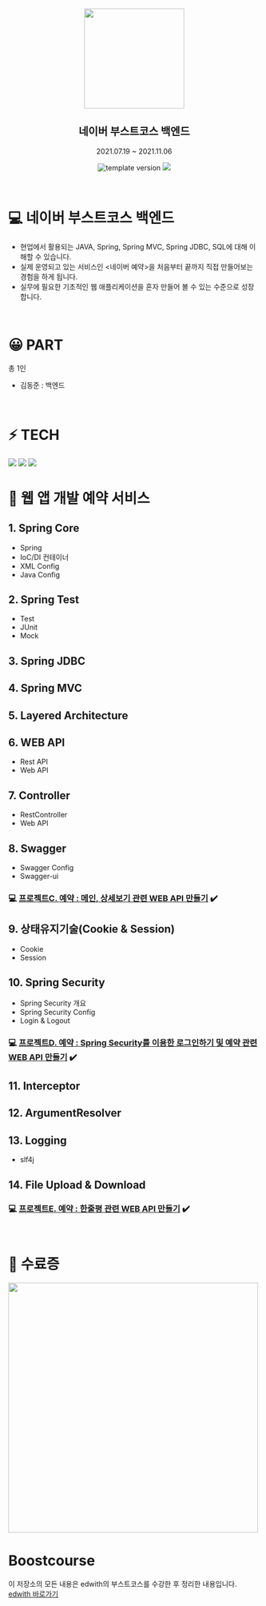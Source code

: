 <br/>
<p align="middle" >
  <img width="200px;" src="https://user-images.githubusercontent.com/66319788/140673354-19b7e373-5080-4dcf-98ec-a7d997c5956e.png"/>
</p>
<h2 align="middle">네이버 부스트코스 백엔드</h2>
<p align="middle">2021.07.19 ~ 2021.11.06</p>
<p align="middle">
  <img src="https://img.shields.io/badge/version-1.0.0-blue?style=flat-square" alt="template version"/>
  <img src="https://img.shields.io/badge/language-md-md.svg?style=flat-square"/>
</p>

<br/>

# 💻 네이버 부스트코스 백엔드

* 현업에서 활용되는 JAVA, Spring, Spring MVC, Spring JDBC, SQL에 대해 이해할 수 있습니다.<br/>
* 실제 운영되고 있는 서비스인 <네이버 예약>을 처음부터 끝까지 직접 만들어보는 경험을 하게 됩니다.<br/>
* 실무에 필요한 기초적인 웹 애플리케이션을 혼자 만들어 볼 수 있는 수준으로 성장합니다.

<br/>

# 😀 PART
총 1인
- 김동준 : 백엔드

<br/>

# ⚡ TECH
<img src="https://img.shields.io/badge/java-007396?style=for-the-badge&logo=java&logoColor=white"> 
<img src="https://img.shields.io/badge/mysql-4479A1?style=for-the-badge&logo=mysql&logoColor=white">
<img src="https://img.shields.io/badge/spring-6DB33F?style=for-the-badge&logo=spring&logoColor=white"> 

<br/>

# 🚀 웹 앱 개발 예약 서비스
## 1. Spring Core
* Spring
* IoC/DI 컨테이너
* XML Config
* Java Config

## 2. Spring Test
* Test
* JUnit
* Mock

## 3. Spring JDBC

## 4. Spring MVC

## 5. Layered Architecture

## 6. WEB API
* Rest API
* Web API

## 7. Controller
* RestController
* Web API

## 8. Swagger
* Swagger Config
* Swagger-ui

### 💻 [프로젝트C. 예약 : 메인, 상세보기 관련 WEB API 만들기](https://doongjun.tistory.com/72?category=953247) ✔️

## 9. 상태유지기술(Cookie & Session)
* Cookie
* Session

## 10. Spring Security
* Spring Security 개요
* Spring Security Config
* Login & Logout

### 💻 [프로젝트D. 예약 : Spring Security를 이용한 로그인하기 및 예약 관련 WEB API 만들기](https://doongjun.tistory.com/79?category=953247) ✔️

## 11. Interceptor

## 12. ArgumentResolver

## 13. Logging
* slf4j

## 14. File Upload & Download

### 💻 [프로젝트E. 예약 : 한줄평 관련 WEB API 만들기](/) ✔️

<br/>

# 📄 수료증
<img width="500px;" src="https://user-images.githubusercontent.com/66319788/140685140-00bb3b8e-5349-4d89-9f28-4fe6bf551893.jpg"/>

<br/>

# Boostcourse
이 저장소의 모든 내용은 edwith의 부스트코스를 수강한 후 정리한 내용입니다.  
[edwith 바로가기](https://www.edwith.org/)  
